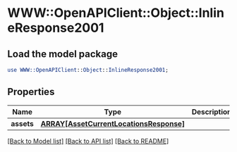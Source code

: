 # WWW::OpenAPIClient::Object::InlineResponse2001

## Load the model package
```perl
use WWW::OpenAPIClient::Object::InlineResponse2001;
```

## Properties
Name | Type | Description | Notes
------------ | ------------- | ------------- | -------------
**assets** | [**ARRAY[AssetCurrentLocationsResponse]**](AssetCurrentLocationsResponse.md) |  | [optional] 

[[Back to Model list]](../README.md#documentation-for-models) [[Back to API list]](../README.md#documentation-for-api-endpoints) [[Back to README]](../README.md)


